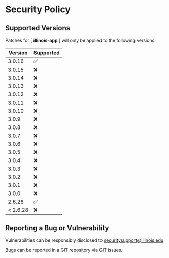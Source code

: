 # Security Policy

## Supported Versions

Patches for [ **illinois-app** ] will only be applied to the following versions:

| Version | Supported |
| ------- | ------------------ |
| 3.0.16 | :white_check_mark: |
| 3.0.15 | :x: |
| 3.0.14 | :x: |
| 3.0.13 | :x: |
| 3.0.12 | :x: |
| 3.0.11 | :x: |
| 3.0.10 | :x: |
| 3.0.9 | :x: |
| 3.0.8 | :x: |
| 3.0.7 | :x: |
| 3.0.6 | :x: |
| 3.0.5 | :x: |
| 3.0.4 | :x: |
| 3.0.3 | :x: |
| 3.0.2 | :x: |
| 3.0.1 | :x: |
| 3.0.0 | :x: |
| 2.6.28 | :white_check_mark: |
| < 2.6.28 | :x: |

## Reporting a Bug or Vulnerability

Vulnerabilities can be responsibly disclosed to [securitysupport@illinois.edu](mailto:securitysupport@illinois.edu).

Bugs can be reported in a GIT repository via GIT issues.